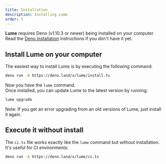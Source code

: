 ```yaml
---
title: Installation
description: Installing Lume
order: 1
---
```


**Lume** requires Deno (v1.10.3 or newer) being installed on your computer. Read
the [Deno installation](https://deno.land/#installation) instructions if you
don't have it yet.

## Install Lume on your computer

The easiest way to install Lume is by executing the following command:

```sh
deno run -A https://deno.land/x/lume/install.ts
```

Now you have the `lume` command.\
Once installed, you can update Lume to the latest version by running:

```sh
lume upgrade
```

Note: If you get an error upgrading from an old versions of Lume, just install it again.

## Execute it without install

The `ci.ts` file works exactly like the `lume` command but without installation.
It's useful for CI environments:

```sh
deno run -A https://deno.land/x/lume/ci.ts
```

